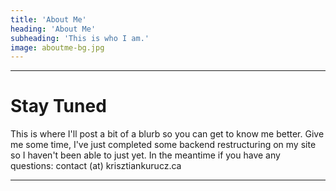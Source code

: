 ```yaml
---
title: 'About Me'
heading: 'About Me'
subheading: 'This is who I am.'
image: aboutme-bg.jpg
---
```


---

# Stay Tuned

This is where I'll post a bit of a blurb so you can get to know me better. Give me some time, I've just completed some backend restructuring on my site so I haven't been able to just yet. In the meantime if you have any questions: contact (at) krisztiankurucz.ca

---